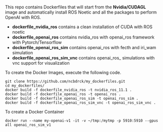 This repo contains Dockerfiles that will start from the **Nvidia/CUDAGL** image and automatically install ROS Noetic and all the packages to perform OpenAI with ROS.

- **dockerfile_nvidia_ros** contains a clean installation of CUDA with ROS noetic
- **dockerfile_openai_ros** contains nvidia_ros with openai_ros framework with Pytorch/Tensorflow
- **dockerfile_openai_ros_sim** contains openai_ros with fecth and iri_wam simulation
- **dockerfile_openai_ros_sim_vnc** contains openai_ros_ simulations with vnc support for visualization

To create the Docker Images, execute the following code. 

```
git clone https://github.com/ncbdrck/my_dockerfiles.git
cd my_dockerfiles/ 
docker build -f dockerfile_nvidia_ros -t nvidia_ros_11.1 .
docker build -f dockerfile_openai_ros -t openai_ros .
docker build -f dockerfile_openai_ros_sim -t openai_ros_sim .
docker build -f dockerfile_openai_ros_sim_vnc -t openai_ros_sim_vnc .
```

To create a Docker Container

```
docker run --name my-openai-v1 -it -v ~/tmp:/mytmp -p 5910:5910 --gpus all openai_ros_sim_v1
```
